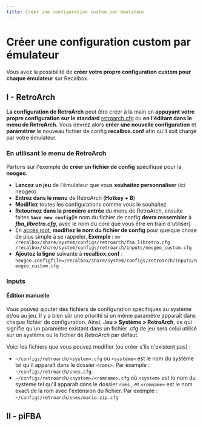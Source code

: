 ```yaml
---
title: Créer une configuration custom par émulateur
---
```


# Créer une configuration custom par émulateur

Vous avez la possibilité de **créer votre propre configuration custom pour chaque émulateur** sur Recalbox.

## I - RetroArch <a id="i-retroarch"></a>

**La configuration de RetroArch** peut être créer à la main en **appuyant votre propre configuration sur le standard** [retroarch.cfg](https://github.com/libretro/RetroArch/blob/master/retroarch.cfg) ou **en l'éditant dans le menu de RetroArch.** Vous devrez alors **créer une nouvelle configuration** et **paramétrer** le nouveau fichier de config **recalbox.conf** afin qu'il soit chargé par votre émulateur.

### En utilisant le menu de RetroArch

Partons sur l'exemple de **créer un fichier de config** spécifique pour la **neogeo**.

* **Lancez un jeu** de l'émulateur que vous **souhaitez personnaliser** \(ici neogeo\) 
* **Entrez dans le menu** de RetroArch \(**Hotkey + B**\) 
* **Modifiez** toutes les configurations comme vous le souhaitez 
* **Retournez dans la première entrée** du menu de RetroArch, ensuite faites **`Save new config`**\(le nom du fichier de config **devra ressembler** à _**fba\_libretro.cfg**_, avec le nom du _core_ que vous être en train d'utiliser\) 
* En [accès root](/fr/tutoriels/systeme/acces/acces-root-via-terminal), **modifiez le nom du fichier de config** pour quelque chose de plus simple à se rappeler.   **Exemple :** `mv /recalbox/share/system/configs/retroarch/fba_libretro.cfg /recalbox/share/system/configs/retroarch/inputs/neogeo_custom.cfg`   
* **Ajoutez la ligne** suivante à **recalbox.conf** : `neogeo.configfile=/recalbox/share/system/configs/retroarch/inputs/neogeo_custom.cfg`

### Inputs

#### Édition manuelle

Vous pouvez ajouter des fichiers de configuration spécifiques au système et/ou au jeu. Il y a bien sûr une priorité si un même paramètre apparaît dans chaque fichier de configuration. Ainsi, J**eu &gt; Système &gt; RetroArch**, ce qui signifie qu'un paramètre existant dans un fichier .cfg de jeu sera celui utilisé sur un système ou le fichier de RetroArch par défaut.

Voici les fichiers que vous pouvez modifier \(ou créer s'ils n'existent pas\) :

*  `~/configs/retroarch/<system>.cfg` où `<système>` est le nom du système tel qu'il apparaît dans le dossier `<roms>`. Par exemple : `~/configs/retroarch/snes.cfg`.
*  `~/configs/retroarch/<system>/<romname>.cfg` où `<system>` est le nom du système tel qu'il apparaît dans le dossier `roms` , et `<romname>` est le nom exact de la rom avec l'extension du fichier. Par exemple : `~/configs/retroarch/snes/mario.zip.cfg`

## II - piFBA <a id="ii-pifba"></a>



